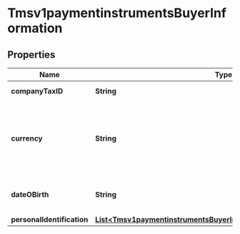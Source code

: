 
# Tmsv1paymentinstrumentsBuyerInformation

## Properties
Name | Type | Description | Notes
------------ | ------------- | ------------- | -------------
**companyTaxID** | **String** | Company Tax ID. |  [optional]
**currency** | **String** | Currency. Accepts input in the ISO 4217 standard, stores as ISO 4217 Alpha |  [optional]
**dateOBirth** | **String** | Date of birth YYYY-MM-DD. |  [optional]
**personalIdentification** | [**List&lt;Tmsv1paymentinstrumentsBuyerInformationPersonalIdentification&gt;**](Tmsv1paymentinstrumentsBuyerInformationPersonalIdentification.md) |  |  [optional]



